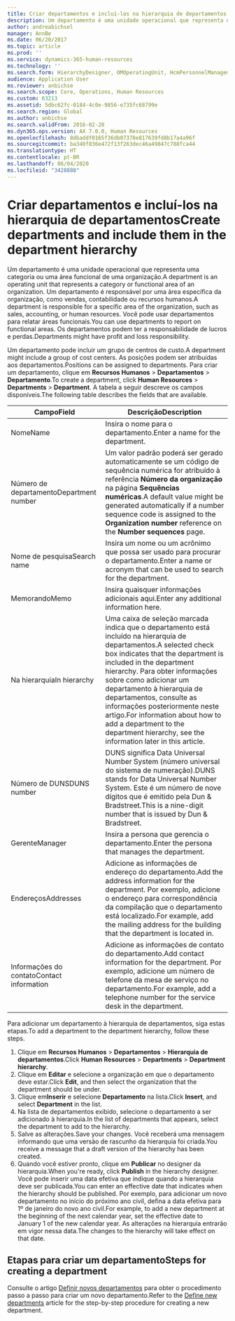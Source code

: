 ```yaml
---
title: Criar departamentos e incluí-los na hierarquia de departamentos
description: Um departamento é uma unidade operacional que representa uma categoria ou uma área funcional de uma organização. Um departamento é responsável por uma área específica da organização, como vendas, contabilidade ou recursos humanos. Você pode usar departamentos para relatar áreas funcionais. Os departamentos podem ter a responsabilidade de lucros e perdas.
author: andreabichsel
manager: AnnBe
ms.date: 06/20/2017
ms.topic: article
ms.prod: ''
ms.service: dynamics-365-human-resources
ms.technology: ''
ms.search.form: HierarchyDesigner, OMOperatingUnit, HcmPersonnelManagementWorkspace
audience: Application User
ms.reviewer: anbichse
ms.search.scope: Core, Operations, Human Resources
ms.custom: 63213
ms.assetid: 5dbc62fc-0184-4c0e-9856-e735fc68799e
ms.search.region: Global
ms.author: anbichse
ms.search.validFrom: 2016-02-28
ms.dyn365.ops.version: AX 7.0.0, Human Resources
ms.openlocfilehash: 8dbaddf0165f36db07378e817639fd8b17a4a96f
ms.sourcegitcommit: ba340f836e472f13f263dec46a49847c788fca44
ms.translationtype: HT
ms.contentlocale: pt-BR
ms.lasthandoff: 06/04/2020
ms.locfileid: "3428888"
---
```

# <a name="create-departments-and-include-them-in-the-department-hierarchy"></a><span data-ttu-id="92012-106">Criar departamentos e incluí-los na hierarquia de departamentos</span><span class="sxs-lookup"><span data-stu-id="92012-106">Create departments and include them in the department hierarchy</span></span>

<span data-ttu-id="92012-107">Um departamento é uma unidade operacional que representa uma categoria ou uma área funcional de uma organização.</span><span class="sxs-lookup"><span data-stu-id="92012-107">A department is an operating unit that represents a category or functional area of an organization.</span></span> <span data-ttu-id="92012-108">Um departamento é responsável por uma área específica da organização, como vendas, contabilidade ou recursos humanos.</span><span class="sxs-lookup"><span data-stu-id="92012-108">A department is responsible for a specific area of the organization, such as sales, accounting, or human resources.</span></span> <span data-ttu-id="92012-109">Você pode usar departamentos para relatar áreas funcionais.</span><span class="sxs-lookup"><span data-stu-id="92012-109">You can use departments to report on functional areas.</span></span> <span data-ttu-id="92012-110">Os departamentos podem ter a responsabilidade de lucros e perdas.</span><span class="sxs-lookup"><span data-stu-id="92012-110">Departments might have profit and loss responsibility.</span></span>

<span data-ttu-id="92012-111">Um departamento pode incluir um grupo de centros de custo.</span><span class="sxs-lookup"><span data-stu-id="92012-111">A department might include a group of cost centers.</span></span> <span data-ttu-id="92012-112">As posições podem ser atribuídas aos departamentos.</span><span class="sxs-lookup"><span data-stu-id="92012-112">Positions can be assigned to departments.</span></span> <span data-ttu-id="92012-113">Para criar um departamento, clique em **Recursos Humanos** &gt; **Departamentos** &gt; **Departamento**.</span><span class="sxs-lookup"><span data-stu-id="92012-113">To create a department, click **Human Resources** &gt; **Departments** &gt; **Department**.</span></span> <span data-ttu-id="92012-114">A tabela a seguir descreve os campos disponíveis.</span><span class="sxs-lookup"><span data-stu-id="92012-114">The following table describes the fields that are available.</span></span>

| <span data-ttu-id="92012-115">Campo</span><span class="sxs-lookup"><span data-stu-id="92012-115">Field</span></span>               | <span data-ttu-id="92012-116">Descrição</span><span class="sxs-lookup"><span data-stu-id="92012-116">Description</span></span>                                                                                                                                                                                                       |
|---------------------|-------------------------------------------------------------------------------------------------------------------------------------------------------------------------------------------------------------------|
| <span data-ttu-id="92012-117">Nome</span><span class="sxs-lookup"><span data-stu-id="92012-117">Name</span></span>                | <span data-ttu-id="92012-118">Insira o nome para o departamento.</span><span class="sxs-lookup"><span data-stu-id="92012-118">Enter a name for the department.</span></span>                                                                                                                                                                                  |
| <span data-ttu-id="92012-119">Número de departamento</span><span class="sxs-lookup"><span data-stu-id="92012-119">Department number</span></span>   | <span data-ttu-id="92012-120">Um valor padrão poderá ser gerado automaticamente se um código de sequência numérica for atribuído à referência **Número da organização** na página **Sequências numéricas**.</span><span class="sxs-lookup"><span data-stu-id="92012-120">A default value might be generated automatically if a number sequence code is assigned to the **Organization number** reference on the **Number sequences** page.</span></span>                                                 |
| <span data-ttu-id="92012-121">Nome de pesquisa</span><span class="sxs-lookup"><span data-stu-id="92012-121">Search name</span></span>         | <span data-ttu-id="92012-122">Insira um nome ou um acrônimo que possa ser usado para procurar o departamento.</span><span class="sxs-lookup"><span data-stu-id="92012-122">Enter a name or acronym that can be used to search for the department.</span></span>                                                                                                                                            |
| <span data-ttu-id="92012-123">Memorando</span><span class="sxs-lookup"><span data-stu-id="92012-123">Memo</span></span>                | <span data-ttu-id="92012-124">Insira quaisquer informações adicionais aqui.</span><span class="sxs-lookup"><span data-stu-id="92012-124">Enter any additional information here.</span></span>                                                                                                                                                                            |
| <span data-ttu-id="92012-125">Na hierarquia</span><span class="sxs-lookup"><span data-stu-id="92012-125">In hierarchy</span></span>        | <span data-ttu-id="92012-126">Uma caixa de seleção marcada indica que o departamento está incluído na hierarquia de departamentos.</span><span class="sxs-lookup"><span data-stu-id="92012-126">A selected check box indicates that the department is included in the department hierarchy.</span></span> <span data-ttu-id="92012-127">Para obter informações sobre como adicionar um departamento à hierarquia de departamentos, consulte as informações posteriormente neste artigo.</span><span class="sxs-lookup"><span data-stu-id="92012-127">For information about how to add a department to the department hierarchy, see the information later in this article.</span></span> |
| <span data-ttu-id="92012-128">Número de DUNS</span><span class="sxs-lookup"><span data-stu-id="92012-128">DUNS number</span></span>         | <span data-ttu-id="92012-129">DUNS significa Data Universal Number System (número universal do sistema de numeração).</span><span class="sxs-lookup"><span data-stu-id="92012-129">DUNS stands for Data Universal Number System.</span></span> <span data-ttu-id="92012-130">Este é um número de nove dígitos que é emitido pela Dun & Bradstreet.</span><span class="sxs-lookup"><span data-stu-id="92012-130">This is a nine-digit number that is issued by Dun & Bradstreet.</span></span>                                                                                                     |
| <span data-ttu-id="92012-131">Gerente</span><span class="sxs-lookup"><span data-stu-id="92012-131">Manager</span></span>             | <span data-ttu-id="92012-132">Insira a persona que gerencia o departamento.</span><span class="sxs-lookup"><span data-stu-id="92012-132">Enter the persona that manages the department.</span></span>                                                                                                                                                                    |
| <span data-ttu-id="92012-133">Endereços</span><span class="sxs-lookup"><span data-stu-id="92012-133">Addresses</span></span>           | <span data-ttu-id="92012-134">Adicione as informações de endereço do departamento.</span><span class="sxs-lookup"><span data-stu-id="92012-134">Add the address information for the department.</span></span> <span data-ttu-id="92012-135">Por exemplo, adicione o endereço para correspondência da compilação que o departamento está localizado.</span><span class="sxs-lookup"><span data-stu-id="92012-135">For example, add the mailing address for the building that the department is located in.</span></span>                                                                          |
| <span data-ttu-id="92012-136">Informações do contato</span><span class="sxs-lookup"><span data-stu-id="92012-136">Contact information</span></span> | <span data-ttu-id="92012-137">Adicione as informações de contato do departamento.</span><span class="sxs-lookup"><span data-stu-id="92012-137">Add contact information for the department.</span></span> <span data-ttu-id="92012-138">Por exemplo, adicione um número de telefone da mesa de serviço no departamento.</span><span class="sxs-lookup"><span data-stu-id="92012-138">For example, add a telephone number for the service desk in the department.</span></span>                                                                                           |

<span data-ttu-id="92012-139">Para adicionar um departamento à hierarquia de departamentos, siga estas etapas.</span><span class="sxs-lookup"><span data-stu-id="92012-139">To add a department to the department hierarchy, follow these steps.</span></span>

1.  <span data-ttu-id="92012-140">Clique em **Recursos Humanos** &gt; **Departamentos** &gt; **Hierarquia de departamentos**.</span><span class="sxs-lookup"><span data-stu-id="92012-140">Click **Human Resources** &gt; **Departments** &gt; **Department hierarchy**.</span></span>
2.  <span data-ttu-id="92012-141">Clique em **Editar** e selecione a organização em que o departamento deve estar.</span><span class="sxs-lookup"><span data-stu-id="92012-141">Click **Edit**, and then select the organization that the department should be under.</span></span>
3.  <span data-ttu-id="92012-142">Clique em**Inserir** e selecione **Departamento** na lista.</span><span class="sxs-lookup"><span data-stu-id="92012-142">Click **Insert**, and select **Department** in the list.</span></span>
4.  <span data-ttu-id="92012-143">Na lista de departamentos exibido, selecione o departamento a ser adicionado à hierarquia.</span><span class="sxs-lookup"><span data-stu-id="92012-143">In the list of departments that appears, select the department to add to the hierarchy.</span></span>
5.  <span data-ttu-id="92012-144">Salve as alterações.</span><span class="sxs-lookup"><span data-stu-id="92012-144">Save your changes.</span></span> <span data-ttu-id="92012-145">Você receberá uma mensagem informando que uma versão de rascunho da hierarquia foi criada.</span><span class="sxs-lookup"><span data-stu-id="92012-145">You receive a message that a draft version of the hierarchy has been created.</span></span>
6.  <span data-ttu-id="92012-146">Quando você estiver pronto, clique em **Publicar** no designer da hierarquia.</span><span class="sxs-lookup"><span data-stu-id="92012-146">When you're ready, click **Publish** in the hierarchy designer.</span></span> <span data-ttu-id="92012-147">Você pode inserir uma data efetiva que indique quando a hierarquia deve ser publicada.</span><span class="sxs-lookup"><span data-stu-id="92012-147">You can enter an effective date that indicates when the hierarchy should be published.</span></span> <span data-ttu-id="92012-148">Por exemplo, para adicionar um novo departamento no início do próximo ano civil, defina a data efetiva para 1º de janeiro do novo ano civil.</span><span class="sxs-lookup"><span data-stu-id="92012-148">For example, to add a new department at the beginning of the next calendar year, set the effective date to January 1 of the new calendar year.</span></span> <span data-ttu-id="92012-149">As alterações na hierarquia entrarão em vigor nessa data.</span><span class="sxs-lookup"><span data-stu-id="92012-149">The changes to the hierarchy will take effect on that date.</span></span>

## <a name="steps-for-creating-a-department"></a><span data-ttu-id="92012-150">Etapas para criar um departamento</span><span class="sxs-lookup"><span data-stu-id="92012-150">Steps for creating a department</span></span>
<span data-ttu-id="92012-151">Consulte o artigo [Definir novos departamentos](../fin-and-ops/hr/tasks/define-new-departments.md) para obter o procedimento passo a passo para criar um novo departamento.</span><span class="sxs-lookup"><span data-stu-id="92012-151">Refer to the [Define new departments](../fin-and-ops/hr/tasks/define-new-departments.md) article for the step-by-step procedure for creating a new department.</span></span> 
